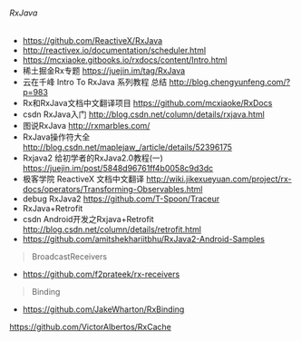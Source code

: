###### RxJava

- https://github.com/ReactiveX/RxJava
- http://reactivex.io/documentation/scheduler.html
- https://mcxiaoke.gitbooks.io/rxdocs/content/Intro.html
- 稀土掘金Rx专题  https://juejin.im/tag/RxJava
- 云在千峰 Intro To RxJava 系列教程 总结  http://blog.chengyunfeng.com/?p=983
- Rx和RxJava文档中文翻译项目 https://github.com/mcxiaoke/RxDocs
- csdn RxJava入门  http://blog.csdn.net/column/details/rxjava.html
- 图说RxJava  http://rxmarbles.com/
- RxJava操作符大全  http://blog.csdn.net/maplejaw_/article/details/52396175
- Rxjava2 给初学者的RxJava2.0教程(一)  https://juejin.im/post/5848d96761ff4b0058c9d3dc
- 极客学院 ReactiveX 文档中文翻译  http://wiki.jikexueyuan.com/project/rx-docs/operators/Transforming-Observables.html
- debug RxJava2    https://github.com/T-Spoon/Traceur
- RxJava+Retrofit
- csdn Android开发之Rxjava+Retrofit  http://blog.csdn.net/column/details/retrofit.html
- https://github.com/amitshekhariitbhu/RxJava2-Android-Samples
> BroadcastReceivers
- https://github.com/f2prateek/rx-receivers

> Binding
- https://github.com/JakeWharton/RxBinding

https://github.com/VictorAlbertos/RxCache  
